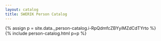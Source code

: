 ```yaml
---
layout: catalog
title: SWERIK Person Catalog
---
```

{% assign p = site.data._person-catalog.i-RpQdmfcZBYyiMZdCdTYrto %}
{% include person-catalog.html p=p %}

